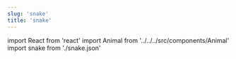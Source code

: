 ```yaml
---
slug: 'snake'
title: 'snake'
---
```

    
import React from 'react'
import Animal from '../../../src/components/Animal'
import snake from './snake.json'
    
<Animal data={snake} />
